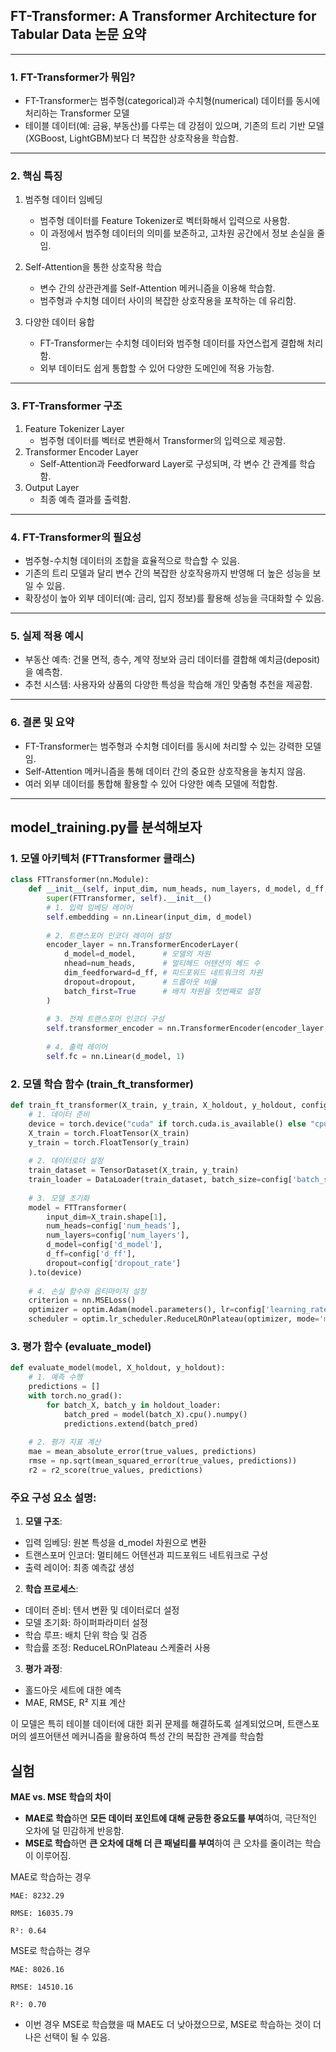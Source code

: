## **FT-Transformer: A Transformer Architecture for Tabular Data 논문 요약**  

---

### **1. FT-Transformer가 뭐임?**  
- FT-Transformer는 범주형(categorical)과 수치형(numerical) 데이터를 동시에 처리하는 Transformer 모델
- 테이블 데이터(예: 금융, 부동산)를 다루는 데 강점이 있으며, 기존의 트리 기반 모델(XGBoost, LightGBM)보다 더 복잡한 상호작용을 학습함.

---

### **2. 핵심 특징**  
1. 범주형 데이터 임베딩
   - 범주형 데이터를 Feature Tokenizer로 벡터화해서 입력으로 사용함.  
   - 이 과정에서 범주형 데이터의 의미를 보존하고, 고차원 공간에서 정보 손실을 줄임.  

2. Self-Attention을 통한 상호작용 학습
   - 변수 간의 상관관계를 Self-Attention 메커니즘을 이용해 학습함.  
   - 범주형과 수치형 데이터 사이의 복잡한 상호작용을 포착하는 데 유리함.  

3. 다양한 데이터 융합
   - FT-Transformer는 수치형 데이터와 범주형 데이터를 자연스럽게 결합해 처리함.  
   - 외부 데이터도 쉽게 통합할 수 있어 다양한 도메인에 적용 가능함.

---

### **3. FT-Transformer 구조**  
1. Feature Tokenizer Layer
   - 범주형 데이터를 벡터로 변환해서 Transformer의 입력으로 제공함.  
2. Transformer Encoder Layer
   - Self-Attention과 Feedforward Layer로 구성되며, 각 변수 간 관계를 학습함.  
3. Output Layer
   - 최종 예측 결과를 출력함.

---

### **4. FT-Transformer의 필요성**  
- 범주형-수치형 데이터의 조합을 효율적으로 학습할 수 있음.  
- 기존의 트리 모델과 달리 변수 간의 복잡한 상호작용까지 반영해 더 높은 성능을 보일 수 있음.  
- 확장성이 높아 외부 데이터(예: 금리, 입지 정보)를 활용해 성능을 극대화할 수 있음.

---

### **5. 실제 적용 예시**  
- 부동산 예측: 건물 면적, 층수, 계약 정보와 금리 데이터를 결합해 예치금(deposit)을 예측함.  
- 추천 시스템: 사용자와 상품의 다양한 특성을 학습해 개인 맞춤형 추천을 제공함.

---

### **6. 결론 및 요약**  
- FT-Transformer는 범주형과 수치형 데이터를 동시에 처리할 수 있는 강력한 모델임.  
- Self-Attention 메커니즘을 통해 데이터 간의 중요한 상호작용을 놓치지 않음.  
- 여러 외부 데이터를 통합해 활용할 수 있어 다양한 예측 모델에 적합함.


---
## model_training.py를 분석해보자

### 1. 모델 아키텍처 (FTTransformer 클래스)
```python:src/model_training.py
class FTTransformer(nn.Module):
    def __init__(self, input_dim, num_heads, num_layers, d_model, d_ff, dropout):
        super(FTTransformer, self).__init__()
        # 1. 입력 임베딩 레이어
        self.embedding = nn.Linear(input_dim, d_model)
        
        # 2. 트랜스포머 인코더 레이어 설정
        encoder_layer = nn.TransformerEncoderLayer(
            d_model=d_model,      # 모델의 차원
            nhead=num_heads,      # 멀티헤드 어텐션의 헤드 수
            dim_feedforward=d_ff, # 피드포워드 네트워크의 차원
            dropout=dropout,      # 드롭아웃 비율
            batch_first=True      # 배치 차원을 첫번째로 설정
        )
        
        # 3. 전체 트랜스포머 인코더 구성
        self.transformer_encoder = nn.TransformerEncoder(encoder_layer, num_layers=num_layers)
        
        # 4. 출력 레이어
        self.fc = nn.Linear(d_model, 1)
```

### 2. 모델 학습 함수 (train_ft_transformer)
```python:src/model_training.py
def train_ft_transformer(X_train, y_train, X_holdout, y_holdout, config):
    # 1. 데이터 준비
    device = torch.device("cuda" if torch.cuda.is_available() else "cpu")
    X_train = torch.FloatTensor(X_train)
    y_train = torch.FloatTensor(y_train)
    
    # 2. 데이터로더 설정
    train_dataset = TensorDataset(X_train, y_train)
    train_loader = DataLoader(train_dataset, batch_size=config['batch_size'], shuffle=True)
    
    # 3. 모델 초기화
    model = FTTransformer(
        input_dim=X_train.shape[1],
        num_heads=config['num_heads'],
        num_layers=config['num_layers'],
        d_model=config['d_model'],
        d_ff=config['d_ff'],
        dropout=config['dropout_rate']
    ).to(device)
    
    # 4. 손실 함수와 옵티마이저 설정
    criterion = nn.MSELoss()
    optimizer = optim.Adam(model.parameters(), lr=config['learning_rate'])
    scheduler = optim.lr_scheduler.ReduceLROnPlateau(optimizer, mode='min', factor=0.5, patience=5)
```

### 3. 평가 함수 (evaluate_model)
```python:src/model_training.py
def evaluate_model(model, X_holdout, y_holdout):
    # 1. 예측 수행
    predictions = []
    with torch.no_grad():
        for batch_X, batch_y in holdout_loader:
            batch_pred = model(batch_X).cpu().numpy()
            predictions.extend(batch_pred)
    
    # 2. 평가 지표 계산
    mae = mean_absolute_error(true_values, predictions)
    rmse = np.sqrt(mean_squared_error(true_values, predictions))
    r2 = r2_score(true_values, predictions)
```

### 주요 구성 요소 설명:

1. **모델 구조**:
- 입력 임베딩: 원본 특성을 d_model 차원으로 변환
- 트랜스포머 인코더: 멀티헤드 어텐션과 피드포워드 네트워크로 구성
- 출력 레이어: 최종 예측값 생성

2. **학습 프로세스**:
- 데이터 준비: 텐서 변환 및 데이터로더 설정
- 모델 초기화: 하이퍼파라미터 설정
- 학습 루프: 배치 단위 학습 및 검증
- 학습률 조정: ReduceLROnPlateau 스케줄러 사용

3. **평가 과정**:
- 홀드아웃 세트에 대한 예측
- MAE, RMSE, R² 지표 계산

이 모델은 특히 테이블 데이터에 대한 회귀 문제를 해결하도록 설계되었으며, 트랜스포머의 셀프어탠션 메커니즘을 활용하여 특성 간의 복잡한 관계를 학습함


## 실험

**MAE vs. MSE 학습의 차이**

- **MAE로 학습**하면 **모든 데이터 포인트에 대해 균등한 중요도를 부여**하여, 극단적인 오차에 덜 민감하게 반응함.
- **MSE로 학습**하면 **큰 오차에 대해 더 큰 패널티를 부여**하여 큰 오차를 줄이려는 학습이 이루어짐.

MAE로 학습하는 경우
```
MAE: 8232.29  

RMSE: 16035.79  

R²: 0.64
```
MSE로 학습하는 경우
```
MAE: 8026.16  

RMSE: 14510.16  

R²: 0.70
```

- 이번 경우 MSE로 학습했을 때 MAE도 더 낮아졌으므로, MSE로 학습하는 것이 더 나은 선택이 될 수 있음.